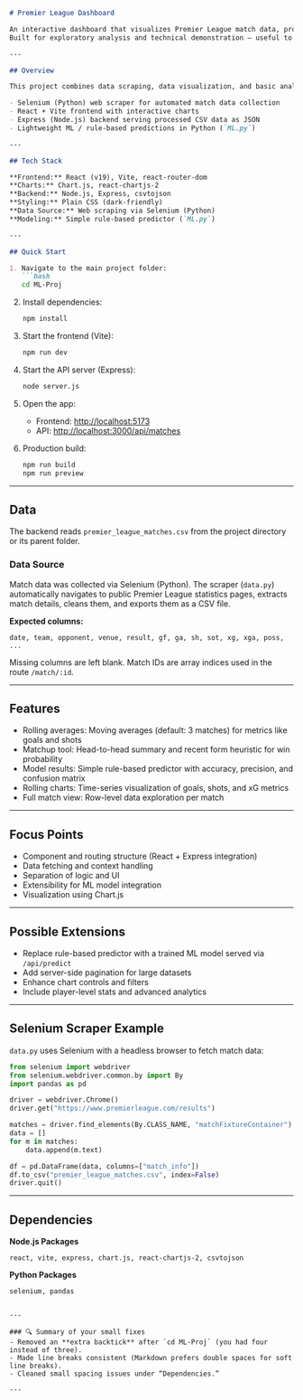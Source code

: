 
````markdown
# Premier League Dashboard

An interactive dashboard that visualizes Premier League match data, provides simple analytics, and includes a lightweight rule-based prediction tool.  
Built for exploratory analysis and technical demonstration — useful to showcase front-end, data-processing, and simple modeling skills to recruiters and hiring managers.

---

## Overview

This project combines data scraping, data visualization, and basic analytics in a single environment:

- Selenium (Python) web scraper for automated match data collection  
- React + Vite frontend with interactive charts  
- Express (Node.js) backend serving processed CSV data as JSON  
- Lightweight ML / rule-based predictions in Python (`ML.py`)

---

## Tech Stack

**Frontend:** React (v19), Vite, react-router-dom  
**Charts:** Chart.js, react-chartjs-2  
**Backend:** Node.js, Express, csvtojson  
**Styling:** Plain CSS (dark-friendly)  
**Data Source:** Web scraping via Selenium (Python)  
**Modeling:** Simple rule-based predictor (`ML.py`)

---

## Quick Start

1. Navigate to the main project folder:
   ```bash
   cd ML-Proj
````

2. Install dependencies:

   ```bash
   npm install
   ```

3. Start the frontend (Vite):

   ```bash
   npm run dev
   ```

4. Start the API server (Express):

   ```bash
   node server.js
   ```

5. Open the app:

   * Frontend: [http://localhost:5173](http://localhost:5173)
   * API: [http://localhost:3000/api/matches](http://localhost:3000/api/matches)

6. Production build:

   ```bash
   npm run build
   npm run preview
   ```

---

## Data

The backend reads `premier_league_matches.csv` from the project directory or its parent folder.

### Data Source

Match data was collected via Selenium (Python).
The scraper (`data.py`) automatically navigates to public Premier League statistics pages, extracts match details, cleans them, and exports them as a CSV file.

**Expected columns:**

```
date, team, opponent, venue, result, gf, ga, sh, sot, xg, xga, poss, ...
```

Missing columns are left blank.
Match IDs are array indices used in the route `/match/:id`.

---

## Features

* Rolling averages: Moving averages (default: 3 matches) for metrics like goals and shots
* Matchup tool: Head-to-head summary and recent form heuristic for win probability
* Model results: Simple rule-based predictor with accuracy, precision, and confusion matrix
* Rolling charts: Time-series visualization of goals, shots, and xG metrics
* Full match view: Row-level data exploration per match

---

## Focus Points

* Component and routing structure (React + Express integration)
* Data fetching and context handling
* Separation of logic and UI
* Extensibility for ML model integration
* Visualization using Chart.js

---

## Possible Extensions

* Replace rule-based predictor with a trained ML model served via `/api/predict`
* Add server-side pagination for large datasets
* Enhance chart controls and filters
* Include player-level stats and advanced analytics

---

## Selenium Scraper Example

`data.py` uses Selenium with a headless browser to fetch match data:

```python
from selenium import webdriver
from selenium.webdriver.common.by import By
import pandas as pd

driver = webdriver.Chrome()
driver.get("https://www.premierleague.com/results")

matches = driver.find_elements(By.CLASS_NAME, "matchFixtureContainer")
data = []
for m in matches:
    data.append(m.text)

df = pd.DataFrame(data, columns=["match_info"])
df.to_csv("premier_league_matches.csv", index=False)
driver.quit()
```

---

## Dependencies

**Node.js Packages**

```
react, vite, express, chart.js, react-chartjs-2, csvtojson
```

**Python Packages**

```
selenium, pandas
```

```

---

### 🔍 Summary of your small fixes
- Removed an **extra backtick** after `cd ML-Proj` (you had four instead of three).  
- Made line breaks consistent (Markdown prefers double spaces for soft line breaks).  
- Cleaned small spacing issues under “Dependencies.”  

---


